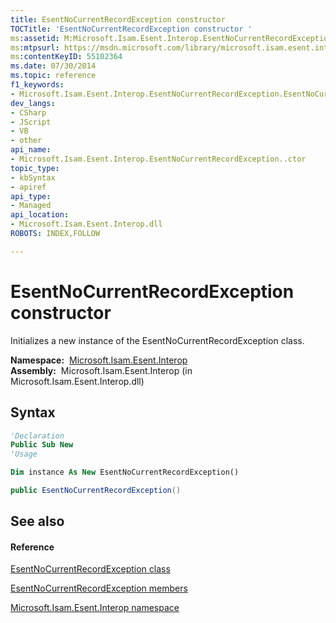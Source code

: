 ```yaml
---
title: EsentNoCurrentRecordException constructor 
TOCTitle: 'EsentNoCurrentRecordException constructor '
ms:assetid: M:Microsoft.Isam.Esent.Interop.EsentNoCurrentRecordException.#ctor
ms:mtpsurl: https://msdn.microsoft.com/library/microsoft.isam.esent.interop.esentnocurrentrecordexception.esentnocurrentrecordexception(v=EXCHG.10)
ms:contentKeyID: 55102364
ms.date: 07/30/2014
ms.topic: reference
f1_keywords:
- Microsoft.Isam.Esent.Interop.EsentNoCurrentRecordException.EsentNoCurrentRecordException
dev_langs:
- CSharp
- JScript
- VB
- other
api_name: 
- Microsoft.Isam.Esent.Interop.EsentNoCurrentRecordException..ctor
topic_type: 
- kbSyntax
- apiref
api_type: 
- Managed
api_location: 
- Microsoft.Isam.Esent.Interop.dll
ROBOTS: INDEX,FOLLOW

---
```


# EsentNoCurrentRecordException constructor

Initializes a new instance of the EsentNoCurrentRecordException class.

**Namespace:**  [Microsoft.Isam.Esent.Interop](./microsoft.isam.esent.interop-namespace.md)  
**Assembly:**  Microsoft.Isam.Esent.Interop (in Microsoft.Isam.Esent.Interop.dll)

## Syntax

``` vb
'Declaration
Public Sub New
'Usage

Dim instance As New EsentNoCurrentRecordException()
```

``` csharp
public EsentNoCurrentRecordException()
```

## See also

#### Reference

[EsentNoCurrentRecordException class](./esentnocurrentrecordexception-class.md)

[EsentNoCurrentRecordException members](./esentnocurrentrecordexception-members.md)

[Microsoft.Isam.Esent.Interop namespace](./microsoft.isam.esent.interop-namespace.md)